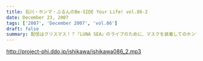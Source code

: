 ```yaml
---
title: 石川・ホンマ・ぶるんのBe-SIDE Your Life! vol.86-2
date: December 23, 2007
tags: ['2007', 'December 2007', 'vol.86']
draft: false
summary: 配信はクリスマス！？『LUNA SEA』のライブのために、マスクを装着してのホンマさん・・・なんでも徹底的な風邪予防のためなんだとか！！意外とこういう人に限って本番に発熱するもんです。さてさて・・・NAMAE
---
```


http://project-phi.ddo.jp/ishikawa/ishikawa086_2.mp3